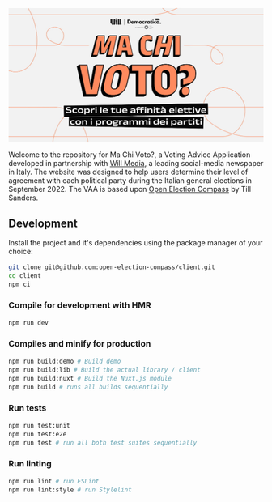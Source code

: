 ![Ma Chi Voto?](https://raw.githubusercontent.com/augustocolo/MaChiVoto/master/public/Ma-chi-voto-open-graph.jpg)

Welcome to the repository for Ma Chi Voto?, a Voting Advice Application developed in partnership with [Will Media](https://willmedia.it/elezioni-politiche-2022/), a leading social-media newspaper in Italy. The website was designed to help users determine their level of agreement with each political party during the Italian general elections in September 2022. The VAA is based upon [Open Election Compass](https://github.com/open-election-compass) by Till Sanders.

## Development

Install the project and it's dependencies using the package manager of your choice:

```sh
git clone git@github.com:open-election-compass/client.git
cd client
npm ci
```

### Compile for development with HMR

```sh
npm run dev
```

### Compiles and minify for production

```sh
npm run build:demo # Build demo
npm run build:lib # Build the actual library / client
npm run build:nuxt # Build the Nuxt.js module
npm run build # runs all builds sequentially
```

### Run tests

```sh
npm run test:unit
npm run test:e2e
npm run test # run all both test suites sequentially
```

### Run linting

```sh
npm run lint # run ESLint
npm run lint:style # run Stylelint
```
